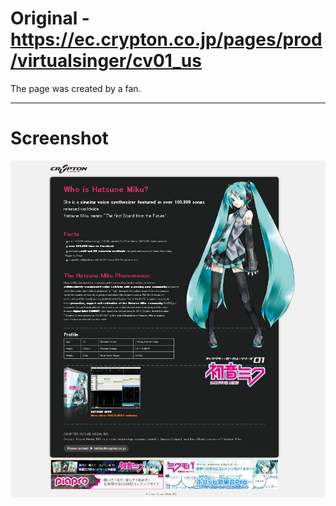 # Original - https://ec.crypton.co.jp/pages/prod/virtualsinger/cv01_us

The page was created by a fan.
<hr>
<h1>Screenshot</h1>
<img src="ss.JPG">
